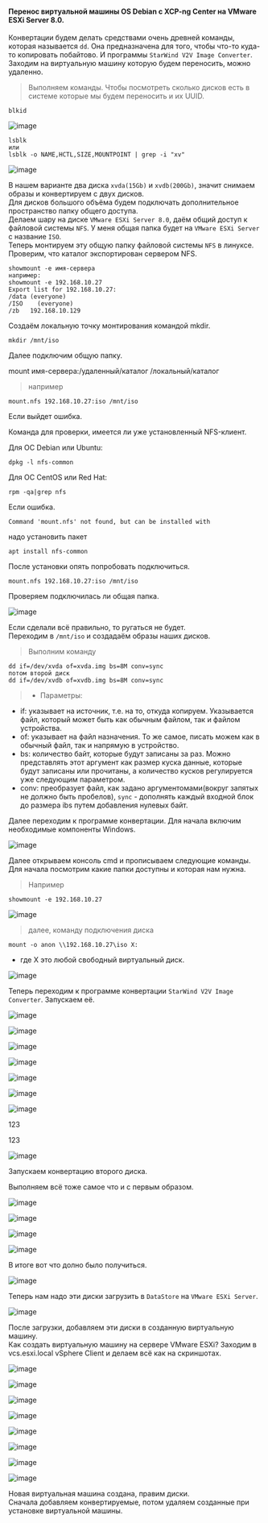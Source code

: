 #### Перенос виртуальной машины OS Debian c XCP-ng Center на VMware ESXi Server 8.0.
Конвертации будем делать средствами очень древней команды, которая называется `` dd ``. Она предназначена для того, чтобы что-то куда-то копировать побайтово. И программы `` StarWind V2V Image Converter ``.<br>
Заходим на виртуальную машину которую будем переносить, можно удаленно.<br>
> Выполняем команды. Чтобы посмотреть сколько дисков есть в системе которые мы будем переносить и их UUID.<br>
```
blkid
```
![image](https://github.com/tvgVita69/Linux_begin/assets/98489171/eea4d979-5179-438f-a752-1508ea1baf89)

```
lsblk
или
lsblk -o NAME,HCTL,SIZE,MOUNTPOINT | grep -i "xv"
``` 
![image](https://github.com/tvgVita69/Linux_begin/assets/98489171/842dcd73-187e-4ffe-9850-9e67ef50a2c1)

В нашем варианте два диска ``xvda(15Gb)`` и ``xvdb(200Gb)``, значит снимаем образы и конвертируем с двух дисков.<br>
Для дисков большого объёма будем подключать дополнительное пространство папку общего доступа.<br>
Делаем шару на диске ``VMware ESXi Server 8.0``, даём общий доступ к файловой системы ``NFS``. У меня общая папка будет на ``VMware ESXi Server`` с название ``ISO``.<br>
Теперь монтируем эту общую папку файловой системы ``NFS`` в линуксе.<br>
Проверим, что каталог экспортирован сервером NFS.

```
showmount -e имя-сервера
например:
showmount -e 192.168.10.27
Export list for 192.168.10.27:
/data (everyone)
/ISO    (everyone)
/zb   192.168.10.129
```

Создаём локальную точку монтирования командой mkdir.

```mkdir /mnt/iso```

Далее подключим общую папку.

mount имя-сервера:/удаленный/каталог /локальный/каталог

> например

```
mount.nfs 192.168.10.27:iso /mnt/iso
```

Если выйдет ошибка.

Команда для проверки, имеется ли уже установленный NFS-клиент.

Для ОС Debian или Ubuntu:

```dpkg -l nfs-common```

Для ОС CentOS или Red Hat:

```rpm -qa|grep nfs```

Если ошибка.

```
Command 'mount.nfs' not found, but can be installed with
```

надо установить пакет

```apt install nfs-common```

После установки опять попробовать подключиться.

```mount.nfs 192.168.10.27:iso /mnt/iso```

Проверяем подключилась ли общая папка.

![image](https://github.com/tvgVita69/Linux_begin/assets/98489171/83be0dd0-5f52-4958-b4b4-0fd92ab18fbf)

Если сделали всё правильно, то ругаться не будет.<br>
Переходим в  ``/mnt/iso`` и создадаём образы наших дисков.<br>
> Выполним команду
```
dd if=/dev/xvda of=xvda.img bs=8M conv=sync
потом второй диск
dd if=/dev/xvdb of=xvdb.img bs=8M conv=sync
```
>- Параметры:
- if: указывает на источник, т.е. на то, откуда копируем. Указывается файл, который может быть как обычным файлом, так и файлом устройства.
- of: указывает на файл назначения. То же самое, писать можем как в обычный файл, так и напрямую в устройство.
- bs: количество байт, которые будут записаны за раз. Можно представлять этот аргумент как размер куска данные, которые будут записаны или прочитаны, а количество кусков регулируется уже следующим параметром.
- conv: преобразует файл, как задано аргументомами(вокруг запятых не должно быть пробелов), ``sync`` - дополнять каждый входной блок до размера ibs путем добавления нулевых байт.

Далее переходим к программе конвертации.
Для начала включим необходимые компоненты Windows.

![image](https://github.com/tvgVita69/Linux_begin/assets/98489171/7cc3f6dc-6ccc-41b0-9d0d-1e86c76a3381)

Далее открываем консоль cmd и прописываем следующие команды.<br>
Для начала посмотрим какие папки доступны и которая нам нужна.<br> 
> Например

```showmount -e 192.168.10.27```

![image](https://github.com/tvgVita69/Linux_begin/assets/98489171/053d6290-9378-424e-a99f-e02e00e5307c)

> далее, команду подключения диска

```mount -o anon \\192.168.10.27\iso X:```

- где X это любой свободный виртуальный диск.

![image](https://github.com/tvgVita69/Linux_begin/assets/98489171/43f59437-e7cf-454d-b863-3c3692c9a061)

Теперь переходим к программе конвертации ``StarWind V2V Image Converter``. Запускаем её.  

![image](https://github.com/tvgVita69/Linux_begin/assets/98489171/ef740c4e-b3ab-4224-ab77-f80b73af08c7)

![image](https://github.com/tvgVita69/Linux_begin/assets/98489171/6547b113-9a30-4555-b0b0-8ca5f347b033)

![image](https://github.com/tvgVita69/Linux_begin/assets/98489171/23eaf37f-f8a2-4d62-bf67-4660c4bccbf9)

![image](https://github.com/tvgVita69/Linux_begin/assets/98489171/9c434032-5dda-43fa-bc98-8c89506a6f5b)

![image](https://github.com/tvgVita69/Linux_begin/assets/98489171/09fa1ad1-5ae7-4260-b3a2-500912064753)

![image](https://github.com/tvgVita69/Linux_begin/assets/98489171/f33977c1-ada4-4655-a7cb-babe1dd2ea78)

![image](https://github.com/tvgVita69/Linux_begin/assets/98489171/abc171e6-d040-4e94-846e-f8de513c6657)



123

123

![image](https://github.com/tvgVita69/Linux_begin/assets/98489171/98c0419b-a7fd-4daa-8ecd-3fb1b038c403)

Запускаем конвертацию второго диска.

Выполняем всё тоже самое что и с первым образом.

![image](https://github.com/tvgVita69/Linux_begin/assets/98489171/ef740c4e-b3ab-4224-ab77-f80b73af08c7)

![image](https://github.com/tvgVita69/Linux_begin/assets/98489171/6547b113-9a30-4555-b0b0-8ca5f347b033)

![image](https://github.com/tvgVita69/Linux_begin/assets/98489171/1371d113-e69f-4776-a485-f22062b13435)

![image](https://github.com/tvgVita69/Linux_begin/assets/98489171/46d0b69c-30e5-4952-bc0f-319e00802208)

В итоге вот что долно было получиться.

![image](https://github.com/tvgVita69/Linux_begin/assets/98489171/948876e4-8774-4c06-aa00-83e1d8749578)

Теперь нам надо эти диски загрузить в ``DataStore`` на ``VMware ESXi Server``.

![image](https://github.com/tvgVita69/Linux_begin/assets/98489171/959ee319-fa55-4ffc-9117-f671f135a02a)

После загрузки, добавляем эти диски в созданную виртуальную машину.<br>
Как создать виртуальную машину на сервере VMware ESXi? Заходим в vcs.esxi.local vSphere Client и делаем всё как на скриншотах.

![image](https://github.com/tvgVita69/Linux_begin/assets/98489171/b403df63-ff72-4008-b69f-833c6006b166)

![image](https://github.com/tvgVita69/Linux_begin/assets/98489171/a4e7232a-820d-49be-bf60-ef06d8833d75)

![image](https://github.com/tvgVita69/Linux_begin/assets/98489171/ad740004-c1fd-48fb-85fa-4c1e7fa16b87)

![image](https://github.com/tvgVita69/Linux_begin/assets/98489171/e33b5099-29de-4147-be9c-39edd6434cae)

![image](https://github.com/tvgVita69/Linux_begin/assets/98489171/0eb277ab-753e-4a14-b9f9-7f58f8335f7f)

![image](https://github.com/tvgVita69/Linux_begin/assets/98489171/5ff256f4-3fc1-451b-87f6-e80ce391f207)

![image](https://github.com/tvgVita69/Linux_begin/assets/98489171/f7454948-2d79-4bd4-9d19-923b03a8551d)

![image](https://github.com/tvgVita69/Linux_begin/assets/98489171/0a28abc6-2ba6-4eec-832c-086c59705e55)

Новая виртуальная машина создана, правим диски. <br>Сначала добавляем конвертируемые, потом удаляем созданные при установке виртуальной машины.






